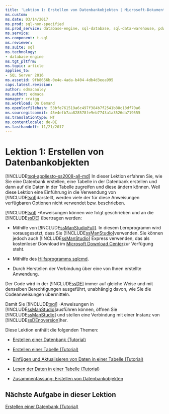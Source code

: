 ```yaml
---
title: 'Lektion 1: Erstellen von Datenbankobjekten | Microsoft-Dokumentation'
ms.custom: 
ms.date: 03/14/2017
ms.prod: sql-non-specified
ms.prod_service: database-engine, sql-database, sql-data-warehouse, pdw
ms.service: 
ms.component: t-sql
ms.reviewer: 
ms.suite: sql
ms.technology:
- database-engine
ms.tgt_pltfrm: 
ms.topic: article
applies_to:
- SQL Server 2016
ms.assetid: 9fb8656b-0e4e-4ada-b404-4db4d3eea995
caps.latest.revision: 
author: edmacauley
ms.author: edmaca
manager: craigg
ms.workload: On Demand
ms.openlocfilehash: 53bfe761519a6c497f384b7f2541b88c18df70a6
ms.sourcegitcommit: 45e4efb7aa828578fe9eb7743a1a3526da719555
ms.translationtype: HT
ms.contentlocale: de-DE
ms.lasthandoff: 11/21/2017
---
```

# <a name="lesson-1-creating-database-objects"></a>Lektion 1: Erstellen von Datenbankobjekten
[!INCLUDE[tsql-appliesto-ss2008-all-md](../includes/tsql-appliesto-ss2008-all-md.md)] In dieser Lektion erfahren Sie, wie Sie eine Datenbank erstellen, eine Tabelle in der Datenbank erstellen und dann auf die Daten in der Tabelle zugreifen und diese ändern können. Weil diese Lektion eine Einführung in die Verwendung von [!INCLUDE[tsql](../includes/tsql-md.md)]darstellt, werden viele der für diese Anweisungen verfügbaren Optionen nicht verwendet bzw. beschrieben.  
  
[!INCLUDE[tsql](../includes/tsql-md.md)] -Anweisungen können wie folgt geschrieben und an die [!INCLUDE[ssDE](../includes/ssde-md.md)] übertragen werden:  
  
-   Mithilfe von [!INCLUDE[ssManStudioFull](../includes/ssmanstudiofull-md.md)]. In diesem Lernprogramm wird vorausgesetzt, dass Sie [!INCLUDE[ssManStudio](../includes/ssmanstudio-md.md)]verwenden. Sie können jedoch auch [!INCLUDE[ssManStudio](../includes/ssmanstudio-md.md)] Express verwenden, das als kostenloser Download im [Microsoft Download Center](http://go.microsoft.com/fwlink/?linkid=67359)zur Verfügung steht.  
  
-   Mithilfe des [Hilfsprogramms sqlcmd](../tools/sqlcmd-utility.md).  
  
-   Durch Herstellen der Verbindung über eine von Ihnen erstellte Anwendung.  
  
Der Code wird in der [!INCLUDE[ssDE](../includes/ssde-md.md)] immer auf gleiche Weise und mit denselben Berechtigungen ausgeführt, unabhängig davon, wie Sie die Codeanweisungen übermitteln.  
  
Damit Sie [!INCLUDE[tsql](../includes/tsql-md.md)] -Anweisungen in [!INCLUDE[ssManStudio](../includes/ssmanstudio-md.md)]ausführen können, öffnen Sie [!INCLUDE[ssManStudio](../includes/ssmanstudio-md.md)] und stellen eine Verbindung mit einer Instanz von [!INCLUDE[ssDEnoversion](../includes/ssdenoversion-md.md)]her.  
  
Diese Lektion enthält die folgenden Themen:  
  
-   [Erstellen einer Datenbank &#40;Tutorial&#41;](../t-sql/lesson-1-1-creating-a-database.md)  
  
-   [Erstellen einer Tabelle &#40;Tutorial&#41;](../t-sql/lesson-1-2-creating-a-table.md)  
  
-   [Einfügen und Aktualisieren von Daten in einer Tabelle &#40;Tutorial&#41;](../t-sql/lesson-1-3-inserting-and-updating-data-in-a-table.md)  
  
-   [Lesen der Daten in einer Tabelle &#40;Tutorial&#41;](../t-sql/lesson-1-4-reading-the-data-in-a-table.md)  
  
-   [Zusammenfassung: Erstellen von Datenbankobjekten](../t-sql/lesson-1-5-summary-creating-database-objects.md)  
  
## <a name="next-task-in-lesson"></a>Nächste Aufgabe in dieser Lektion  
[Erstellen einer Datenbank &#40;Tutorial&#41;](../t-sql/lesson-1-1-creating-a-database.md)  
  
  
  
